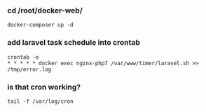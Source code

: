### cd /root/docker-web/
`docker-composer up -d`

### add laravel task schedule into crontab
```
crontab -e
* * * * * docker exec nginx-php7 /var/www/timer/laravel.sh >> /tmp/error.log
```

### is that cron working?
`tail -f /var/log/cron`

